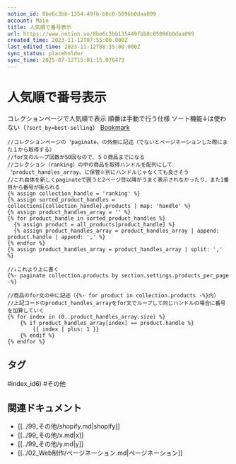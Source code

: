 ```yaml
---
notion_id: 8be6c3bb-1354-49fb-b8c0-5096b0daa099
account: Main
title: 人気順で番号表示
url: https://www.notion.so/8be6c3bb135449fbb8c05096b0daa099
created_time: 2023-11-12T07:55:00.000Z
last_edited_time: 2023-11-12T08:35:00.000Z
sync_status: placeholder
sync_time: 2025-07-12T15:01:15.076473
---
```

# 人気順で番号表示

コレクションページで人気順で表示
順番は手動で行う仕様
ソート機能↓は使わない（`?sort_by=best-selling`）
[Bookmark](https://haniwaman.com/shopify-sort/#index_id6)
```plain text
//コレクションページの〝paginate〟の外側に記述（でないとページネーションした際にまた１から取得する）
//for文のループ回数が50回なので、５０商品までになる
//コレクション（ranking）の中の商品を取得ハンドルを配列にして〝product_handles_array〟に保管※別にハンドルじゃなくても良さそう
//これ自体を新しくpaginateで囲うと2ページ目以降がうまく表示されなかったり、また1番目から番号が振られる
{% assign collection_handle = 'ranking' %}
{% assign sorted_product_handles = collections[collection_handle].products | map: 'handle' %}
{% assign product_handles_array = '' %}
{% for product_handle in sorted_product_handles %}
  {% assign product = all_products[product_handle] %}
  {% assign product_handles_array = product_handles_array | append: product.handle | append: ',' %}
{% endfor %}
{% assign product_handles_array = product_handles_array | split: ',' %}

//↓これより上に書く
{%- paginate collection.products by section.settings.products_per_page -%}
```
```plain text
//商品のfor文の中に記述（{%- for product in collection.products -%}内）
//上記コードのproduct_handles_arrayをfor文でループして同じハンドルの場合に番号を加算していく
{% for index in (0..product_handles_array.size) %}
	{% if product_handles_array[index] == product.handle %}
		{{ index | plus: 1 }}
	{% endif %}
{% endfor %}
```

## タグ

#index_id6) #その他 

## 関連ドキュメント

- [[../99_その他/shopify.md|shopify]]
- [[../99_その他/x.md|x]]
- [[../99_その他/y.md|y]]
- [[../02_Web制作/ページネーション.md|ページネーション]]
